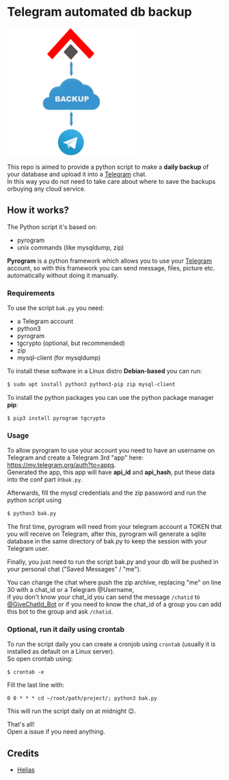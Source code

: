 # Telegram automated db backup

![Telegram automated db backup](icon.png)

This repo is aimed to provide a python script to make a **daily backup** of your database and upload it into a [Telegram](https://telegram.org) chat.  
In this way you do not need to take care about where to save the backups orbuying any cloud service.


## How it works?

The Python script it's based on:
- pyrogram
- unix commands (like mysqldump, zip)

**Pyrogram** is a python framework which allows you to use your [Telegram](https://telegram.org) account, so with this framework you can send message, files, picture etc. automatically without doing it manually.


### Requirements

To use the script `bak.py` you need:
- a Telegram account
- python3
- pyrogram
- tgcrypto (optional, but recommended)
- zip
- mysql-client (for mysqldump)

To install these software in a Linux distro **Debian-based** you can run:
```bash
$ sudo apt install python3 python3-pip zip mysql-client
```

To install the python packages you can use the python package manager **pip**:
```
$ pip3 install pyrogram tgcrypto
```

### Usage

To allow pyrogram to use your account you need to have an username on Telegram and create a Telegram 3rd "app" here: https://my.telegram.org/auth?to=apps.  
Generated the app, this app will have **api_id** and **api_hash**, put these data into the conf part in`bak.py`.

Afterwards, fill the mysql credentials and the zip password and run the python script using
```bash
$ python3 bak.py
```

The first time, pyrogram will need from your telegram account a TOKEN that you will receive on Telegram, after this, pyrogram will generate a sqlite database in the same directory of bak.py to keep the session with your Telegram user.

Finally, you just need to run the script bak.py and your db will be pushed in your personal chat ("Saved Messages" / "me").  
    
You can change the chat where push the zip archive, replacing "me" on line 30 with a chat_id or a Telegram @Username,  
if you don't know your chat_id you can send the message `/chatid` to [@GiveChatId_Bot](https://t.me/GiveChatId_Bot) or if you need to know the chat_id of a group you can add this bot to the group and ask `/chatid`.

### Optional, run it daily using crontab

To run the script daily you can create a cronjob using `crontab` (usually it is installed as default on a Linux server).  
So open crontab using:
```
$ crontab -e
```

Fill the last line with:
```
0 0 * * * cd ~/root/path/project/; python3 bak.py
```

This will run the script daily on at midnight 😉.

That's all!  
Open a issue if you need anything.  


## Credits
- [Helias](https://github.com/Helias)
